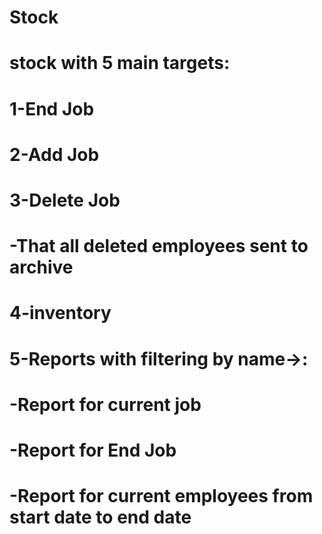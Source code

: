 # Stock
# stock with 5 main targets:
# 1-End Job
# 2-Add  Job
# 3-Delete Job
# -That all deleted employees sent to archive
# 4-inventory
# 5-Reports with filtering by name->:
 # -Report for current job
 # -Report for End Job
 # -Report  for current employees from start date to end date
